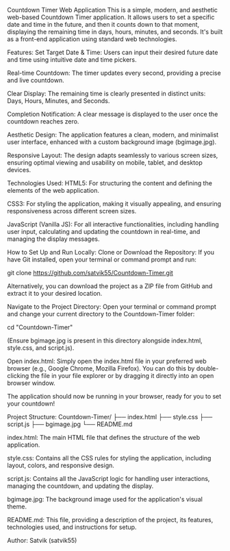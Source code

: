 Countdown Timer Web Application
This is a simple, modern, and aesthetic web-based Countdown Timer application. It allows users to set a specific date and time in the future, and then it counts down to that moment, displaying the remaining time in days, hours, minutes, and seconds. It's built as a front-end application using standard web technologies.

Features:
Set Target Date & Time: Users can input their desired future date and time using intuitive date and time pickers.

Real-time Countdown: The timer updates every second, providing a precise and live countdown.

Clear Display: The remaining time is clearly presented in distinct units: Days, Hours, Minutes, and Seconds.

Completion Notification: A clear message is displayed to the user once the countdown reaches zero.

Aesthetic Design: The application features a clean, modern, and minimalist user interface, enhanced with a custom background image (bgimage.jpg).

Responsive Layout: The design adapts seamlessly to various screen sizes, ensuring optimal viewing and usability on mobile, tablet, and desktop devices.

Technologies Used:
HTML5: For structuring the content and defining the elements of the web application.

CSS3: For styling the application, making it visually appealing, and ensuring responsiveness across different screen sizes.

JavaScript (Vanilla JS): For all interactive functionalities, including handling user input, calculating and updating the countdown in real-time, and managing the display messages.

How to Set Up and Run Locally:
Clone or Download the Repository:
If you have Git installed, open your terminal or command prompt and run:

git clone https://github.com/satvik55/Countdown-Timer.git

Alternatively, you can download the project as a ZIP file from GitHub and extract it to your desired location.

Navigate to the Project Directory:
Open your terminal or command prompt and change your current directory to the Countdown-Timer folder:

cd "Countdown-Timer"

(Ensure bgimage.jpg is present in this directory alongside index.html, style.css, and script.js).

Open index.html:
Simply open the index.html file in your preferred web browser (e.g., Google Chrome, Mozilla Firefox). You can do this by double-clicking the file in your file explorer or by dragging it directly into an open browser window.

The application should now be running in your browser, ready for you to set your countdown!

Project Structure:
Countdown-Timer/
├── index.html
├── style.css
├── script.js
├── bgimage.jpg
└── README.md

index.html: The main HTML file that defines the structure of the web application.

style.css: Contains all the CSS rules for styling the application, including layout, colors, and responsive design.

script.js: Contains all the JavaScript logic for handling user interactions, managing the countdown, and updating the display.

bgimage.jpg: The background image used for the application's visual theme.

README.md: This file, providing a description of the project, its features, technologies used, and instructions for setup.

Author:
Satvik (satvik55)